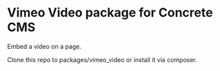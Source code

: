 # Vimeo Video package for Concrete CMS

Embed a video on a page.

Clone this repo to packages/vimeo_video or install it via composer.
